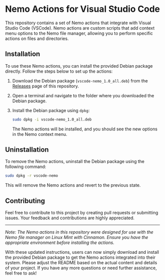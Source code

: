 # Nemo Actions for Visual Studio Code

This repository contains a set of Nemo actions that integrate with Visual Studio Code (VSCode). Nemo actions are custom scripts that add context menu options to the Nemo file manager, allowing you to perform specific actions on files and directories.

## Installation

To use these Nemo actions, you can install the provided Debian package directly. Follow the steps below to set up the actions:

1. Download the Debian package (`vscode-nemo_1.0_all.deb`) from the [Releases](https://github.com/CheesiestMaster/nemo-actions-for-vscode/releases) page of this repository.

2. Open a terminal and navigate to the folder where you downloaded the Debian package.

3. Install the Debian package using `dpkg`:

   ```bash
   sudo dpkg -i vscode-nemo_1.0_all.deb
   ```

   The Nemo actions will be installed, and you should see the new options in the Nemo context menu.

## Uninstallation

To remove the Nemo actions, uninstall the Debian package using the following command:

```bash
sudo dpkg -r vscode-nemo
```

This will remove the Nemo actions and revert to the previous state.

## Contributing

Feel free to contribute to this project by creating pull requests or submitting issues. Your feedback and contributions are highly appreciated.


---
*Note: The Nemo actions in this repository were designed for use with the Nemo file manager on Linux Mint with Cinnamon. Ensure you have the appropriate environment before installing the actions.*

With these updated instructions, users can now simply download and install the provided Debian package to get the Nemo actions integrated into their system. Please adjust the README based on the actual content and details of your project. If you have any more questions or need further assistance, feel free to ask!